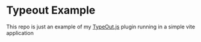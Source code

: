 # Typeout Example
This repo is just an example of my [TypeOut.js](https://github.com/MakanaMakesStuff/TypeOut.js) plugin running in a simple vite application

